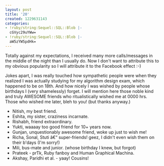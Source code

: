 ```yaml
---
layout: post
title: '20'
created: 1229631143
categories:
- !ruby/string:Sequel::SQL::Blob |-
  cGVyc29uYWw=
- !ruby/string:Sequel::SQL::Blob |-
  aW5zYW5pdHk=
---
```

Totally against my expectations, I received many more calls/messages in the middle of the night than I usually do. Now I don't want to attribute this to my obvious popularity so I will attribute it to the Facebook effect :-)

Jokes apart, I was really touched how sympathetic people were when they realized I was actually studying for my algorithm design exam, which happened to be on 18th. And how nicely I was wished by people whose birthdays I (very shamelessly) forget. I will mention here those noble kind and truly AWESOME friends who ritualistically wished me at 0000 hrs. Those who wished me later, bleh to you! (but thanks anyway.)
 - Nitish, my best friend.
 - Eshita, my sister, craziness incarnate.
 - Rishabh, friend extraordinary.
 - Yukti, waaaay too good friend for 10+ years now.
 - Gunjan, unquestionably awesome friend, woke up just to wish me!
 - Richa, Sonal, Stuti â€“ super-friends! geez, I didn't even wish them on their b'days (I'm sorry!)
 - Mili, bus-mate and junior. (whose birthday I knew, but forgot)
 - Prateek - prTk, Ruby fanboy and Human Graphical Machina.
 - Akshay, Paridhi et al. - yaay! Cousins!
<!--break-->
